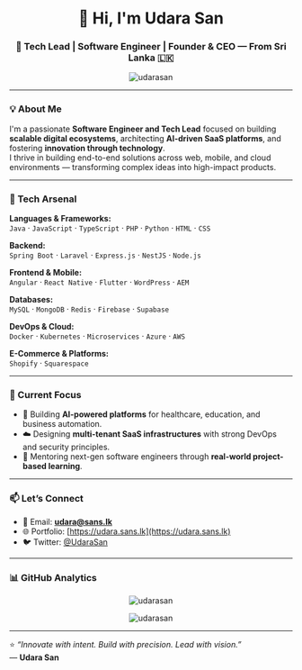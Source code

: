 <h1 align="center">👋 Hi, I'm Udara San</h1>
<h3 align="center">🚀 Tech Lead | Software Engineer | Founder & CEO — From Sri Lanka 🇱🇰</h3>

<p align="center">
  <img src="https://komarev.com/ghpvc/?username=udarasan&label=Profile%20views&color=0e75b6&style=flat" alt="udarasan" />
</p>

---

### 💡 About Me
I'm a passionate **Software Engineer and Tech Lead** focused on building **scalable digital ecosystems**, architecting **AI-driven SaaS platforms**, and fostering **innovation through technology**.  
I thrive in building end-to-end solutions across web, mobile, and cloud environments — transforming complex ideas into high-impact products.

---

### 🧠 Tech Arsenal
**Languages & Frameworks:**  
`Java` · `JavaScript` · `TypeScript` · `PHP` · `Python` · `HTML` · `CSS`  

**Backend:**  
`Spring Boot` · `Laravel` · `Express.js` · `NestJS` · `Node.js`  

**Frontend & Mobile:**  
`Angular` · `React Native` · `Flutter` · `WordPress` · `AEM`  

**Databases:**  
`MySQL` · `MongoDB` · `Redis` · `Firebase` · `Supabase`  

**DevOps & Cloud:**  
`Docker` · `Kubernetes` · `Microservices` · `Azure` · `AWS`  

**E-Commerce & Platforms:**  
`Shopify` · `Squarespace`

---

### 🧩 Current Focus
- 🧠 Building **AI-powered platforms** for healthcare, education, and business automation.  
- ☁️ Designing **multi-tenant SaaS infrastructures** with strong DevOps and security principles.  
- 🔭 Mentoring next-gen software engineers through **real-world project-based learning**.

---

### 📫 Let’s Connect
- 📧 Email: **[udara@sans.lk](mailto:udara@sans.lk)**  
- 🌐 Portfolio: [https://udara.sans.lk](https://udara.sans.lk)  
- 🐦 Twitter: [@UdaraSan](https://twitter.com/udarasan)

---

### 📊 GitHub Analytics
<p align="center">
  <img src="https://github-readme-stats.vercel.app/api/top-langs?username=udarasan&show_icons=true&locale=en&layout=compact&theme=tokyonight" alt="udarasan" />
</p>
<p align="center">
  <img src="https://github-readme-stats.vercel.app/api?username=udarasan&show_icons=true&theme=tokyonight&count_private=true&hide_border=true" alt="udarasan" />
</p>

---

⭐ *“Innovate with intent. Build with precision. Lead with vision.”*  
— **Udara San**
